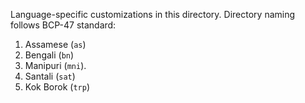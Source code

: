 Language-specific customizations in this directory. Directory naming follows
BCP-47 standard:

1.  Assamese (`as`)
1.  Bengali (`bn`)
1.  Manipuri (`mni`).
1.  Santali (`sat`)
1.  Kok Borok (`trp`)
